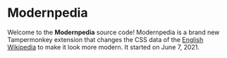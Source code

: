 # Modernpedia
Welcome to the **Modernpedia** source code! Modernpedia is a brand new Tampermonkey extension that changes the CSS data of the [English Wikipedia](https://en.wikipedia.org)
to make it look more modern. It started on June 7, 2021.
